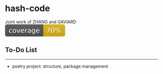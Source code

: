 # hash-code
Joint work of ZHANG and GAVIARD  
![coverage badge](./coverage.svg)

## To-Do List
---
- poetry project: structure, package management
